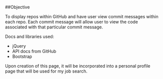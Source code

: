 ##Objective  

To display repos within GitHub and have user view commit messages within each repo.
Each commit message will allow user to view the code associated with that particular commit
message.


Docs and libraries used:

- jQuery
- API docs from GitHub 
- Bootstrap


Upon creation of this page, it will be incorporated into a personal profile page that 
will be used for my job search.

